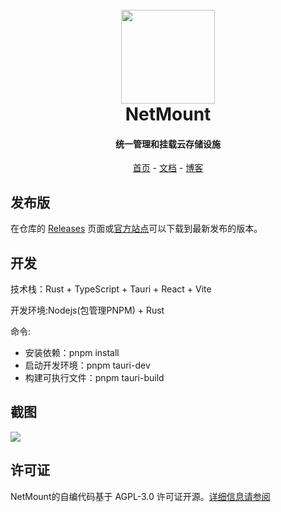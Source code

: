 <h1 align="center">
  <br>
<img src="https://raw.githubusercontent.com/VirtualHotBar/NetMount/main/public/img/color.svg" width="150"/>
  <br>
  NetMount
  <br>
</h1>

<h4 align="center">统一管理和挂载云存储设施</h4>

<p align="center">
  <a href="https://www.netmount.cn">首页</a> -
  <a href="https://docs.netmount.cn">文档</a> -
  <a href="https://blog.hotpe.top">博客</a> 
</p>

## 发布版
在仓库的 [Releases](https://github.com/VirtualHotBar/NetMount/releases) 页面或[官方站点](https://www.netmount.cn/download)可以下载到最新发布的版本。

## 开发
技术栈：Rust + TypeScript + Tauri + React + Vite

开发环境:Nodejs(包管理PNPM) + Rust

命令:
- 安装依赖：pnpm install
- 启动开发环境：pnpm tauri-dev
- 构建可执行文件：pnpm tauri-build

## 截图
![](https://p0.hotpe.top/i/p/1/663cb1f29c934.png)

## 许可证

NetMount的自编代码基于 AGPL-3.0 许可证开源。[详细信息请参阅](https://docs.netmount.cn/license/)
